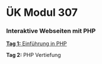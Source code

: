 # ÜK Modul 307

### Interaktive Webseiten mit PHP

[**Tag 1:** Einführung in PHP](/ilv.307/01-modul-307)

**Tag 2:** PHP Vertiefung
<!--[**Tag 2:** PHP Vertiefung](/ilv.307/02-modul-307)-->

<!--[**Tag 3:** API-Schnittstellen / Klassen und Objekte](/ilv.307/03-modul-307)-->

<!--[**Tag 4**: MVC Design Patterns](/ilv.307/04-modul-307)-->

<!--[**Tag 5**: Prüfungstag](/ilv.307/05-modul-307)-->
<!--stackedit_data:
eyJoaXN0b3J5IjpbMTI4MTg0NTQ1MiwxNTg4MzEzNDY1LC0yMD
k3MzcyNzIwLDYzOTU5OTkyOSwtNzQyNTcwNDIyLC0yOTgxODc3
MzYsLTI0ODg5MDQxMywtMTYyNjU1MzI1MSwtODQyMzU1MjA5LD
E4Njk2NTg5NDAsOTk4MDcwNTgzLC02MTQzMzM4NTEsLTExMDEx
NjMwMjIsNDA5MDUxMzY0LDE5NTkwMTMwODUsODkzMDI5NDU0LC
0xNDQzNDI4MTc4LC0xMzYyMDAxNjg5LDE0NjkxODU5Ml19
-->